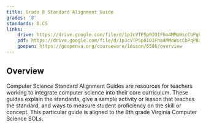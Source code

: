 ```yaml
---
title: Grade 8 Standard Alignment Guide
grades: '8'
standards: 8.CS
links:
    drive: https://drive.google.com/file/d/1pJcVTPSp0IOIFhm4MMoWscCbPqP8arnM/view?usp=drive_link
    pdf: https://drive.google.com/file/d/1pJcVTPSp0IOIFhm4MMoWscCbPqP8arnM/view?usp=drive_link
    goopen: https://goopenva.org/courseware/lesson/6586/overview
---
```


## Overview

Computer Science Standard Alignment Guides are resources for teachers working to integrate computer science into their core curriculum. These guides explain the standards, give a sample activity or lesson that teaches the standard, and ways to measure student proficiency on the skill or concept. This particular guide is aligned to the 8th grade Virginia Computer Science SOLs.